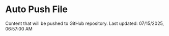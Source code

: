 # Auto Push File

Content that will be pushed to GitHub repository.
Last updated: 07/15/2025, 06:57:00 AM